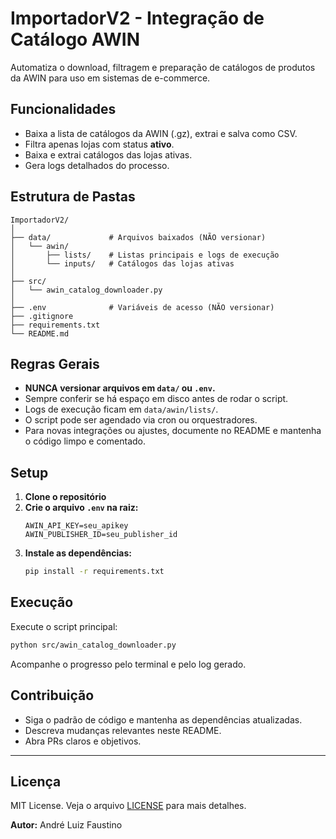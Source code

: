 # ImportadorV2 - Integração de Catálogo AWIN

Automatiza o download, filtragem e preparação de catálogos de produtos da AWIN para uso em sistemas de e-commerce.

## Funcionalidades

- Baixa a lista de catálogos da AWIN (.gz), extrai e salva como CSV.
- Filtra apenas lojas com status **ativo**.
- Baixa e extrai catálogos das lojas ativas.
- Gera logs detalhados do processo.

## Estrutura de Pastas

```
ImportadorV2/
│
├── data/             # Arquivos baixados (NÃO versionar)
│   └── awin/
│       ├── lists/    # Listas principais e logs de execução
│       └── inputs/   # Catálogos das lojas ativas
│
├── src/
│   └── awin_catalog_downloader.py
│
├── .env              # Variáveis de acesso (NÃO versionar)
├── .gitignore
├── requirements.txt
└── README.md
```

## Regras Gerais

- **NUNCA versionar arquivos em `data/` ou `.env`.**
- Sempre conferir se há espaço em disco antes de rodar o script.
- Logs de execução ficam em `data/awin/lists/`.
- O script pode ser agendado via cron ou orquestradores.
- Para novas integrações ou ajustes, documente no README e mantenha o código limpo e comentado.

## Setup

1. **Clone o repositório**
2. **Crie o arquivo `.env` na raiz:**
    ```
    AWIN_API_KEY=seu_apikey
    AWIN_PUBLISHER_ID=seu_publisher_id
    ```
3. **Instale as dependências:**
    ```bash
    pip install -r requirements.txt
    ```

## Execução

Execute o script principal:

```bash
python src/awin_catalog_downloader.py
```

Acompanhe o progresso pelo terminal e pelo log gerado.

## Contribuição

- Siga o padrão de código e mantenha as dependências atualizadas.
- Descreva mudanças relevantes neste README.
- Abra PRs claros e objetivos.

---

## Licença

MIT License. Veja o arquivo [LICENSE](LICENSE) para mais detalhes.

**Autor:** André Luiz Faustino